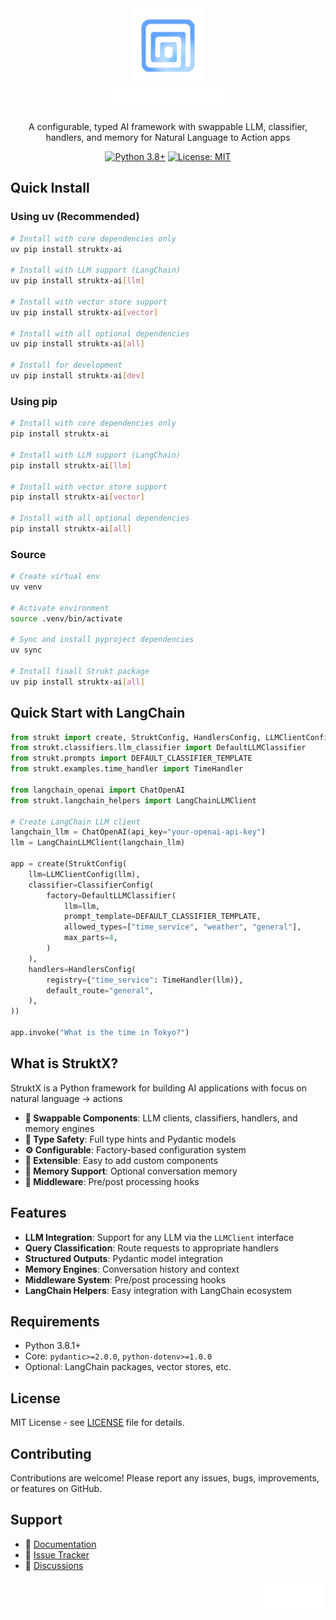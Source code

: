 <div align="center">
  <img src="/docs/public/logo-blue.png" alt="StruktX Logo" width="120" height="120">
  <br>
  <img src="/docs/public/nobg-both-white.png" alt="StruktX" width="200">
  
  A configurable, typed AI framework with swappable LLM, classifier, handlers, and memory for Natural Language to Action apps
  
  [![Python 3.8+](https://img.shields.io/badge/python-3.8+-blue.svg)](https://www.python.org/downloads/)
  [![License: MIT](https://img.shields.io/badge/License-MIT-yellow.svg)](https://opensource.org/licenses/MIT)
</div>






## Quick Install

### Using uv (Recommended)
```bash
# Install with core dependencies only
uv pip install struktx-ai

# Install with LLM support (LangChain)
uv pip install struktx-ai[llm]

# Install with vector store support
uv pip install struktx-ai[vector]

# Install with all optional dependencies
uv pip install struktx-ai[all]

# Install for development
uv pip install struktx-ai[dev]
```

### Using pip
```bash
# Install with core dependencies only
pip install struktx-ai

# Install with LLM support (LangChain)
pip install struktx-ai[llm]

# Install with vector store support
pip install struktx-ai[vector]

# Install with all optional dependencies
pip install struktx-ai[all]
```

### Source
```bash
# Create virtual env
uv venv

# Activate environment
source .venv/bin/activate

# Sync and install pyproject dependencies
uv sync

# Install finall Strukt package
uv pip install struktx-ai[all]
```

## Quick Start with LangChain
```python
from strukt import create, StruktConfig, HandlersConfig, LLMClientConfig, ClassifierConfig
from strukt.classifiers.llm_classifier import DefaultLLMClassifier
from strukt.prompts import DEFAULT_CLASSIFIER_TEMPLATE
from strukt.examples.time_handler import TimeHandler

from langchain_openai import ChatOpenAI
from strukt.langchain_helpers import LangChainLLMClient

# Create LangChain LLM client
langchain_llm = ChatOpenAI(api_key="your-openai-api-key")
llm = LangChainLLMClient(langchain_llm)

app = create(StruktConfig(
    llm=LLMClientConfig(llm),
    classifier=ClassifierConfig(
        factory=DefaultLLMClassifier(
            llm=llm,
            prompt_template=DEFAULT_CLASSIFIER_TEMPLATE,
            allowed_types=["time_service", "weather", "general"],
            max_parts=4,
        )
    ),
    handlers=HandlersConfig(
        registry={"time_service": TimeHandler(llm)},
        default_route="general",
    ),
))

app.invoke("What is the time in Tokyo?")
```

## What is StruktX?

StruktX is a Python framework for building AI applications with focus on natural language -> actions

- **🔄 Swappable Components**: LLM clients, classifiers, handlers, and memory engines
- **📝 Type Safety**: Full type hints and Pydantic models
- **⚙️ Configurable**: Factory-based configuration system
- **🔌 Extensible**: Easy to add custom components
- **🧠 Memory Support**: Optional conversation memory
- **🔧 Middleware**: Pre/post processing hooks

## Features

- **LLM Integration**: Support for any LLM via the `LLMClient` interface
- **Query Classification**: Route requests to appropriate handlers
- **Structured Outputs**: Pydantic model integration
- **Memory Engines**: Conversation history and context
- **Middleware System**: Pre/post processing hooks
- **LangChain Helpers**: Easy integration with LangChain ecosystem

## Requirements

- Python 3.8.1+
- Core: `pydantic>=2.0.0`, `python-dotenv>=1.0.0`
- Optional: LangChain packages, vector stores, etc.

## License

MIT License - see [LICENSE](LICENSE) file for details.

## Contributing

Contributions are welcome! Please report any issues, bugs, improvements, or features on GitHub.

## Support

- 📖 [Documentation](https://struktx.snowheap.ai/docs)
- 🐛 [Issue Tracker](https://github.com/snowheapllc/StruktX/issues)
- 💬 [Discussions](https://github.com/snowheapllc/StruktX/discussions)

<div align="right">
  <a href="https://github.com/snowheapllc">
    <img src="/docs/public/snowheap.png" alt="Snowheap LLC Logo" width="100">
  </a>
</div>

